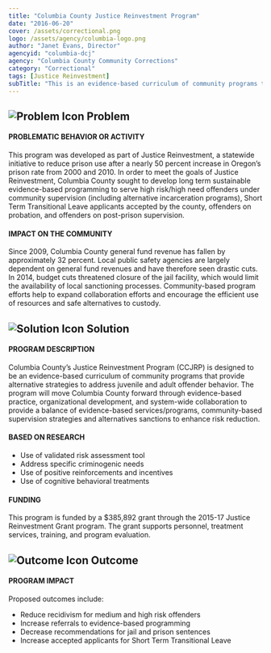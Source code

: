 ```yaml
---
title: "Columbia County Justice Reinvestment Program"
date: "2016-06-20"
cover: /assets/correctional.png
logo: /assets/agency/columbia-logo.png
author: "Janet Evans, Director"
agencyid: "columbia-dcj"
agency: "Columbia County Community Corrections"
category: "Correctional"
tags: [Justice Reinvestment]
subTitle: "This is an evidence-based curriculum of community programs that provide alternative strategies to address juvenile and adult offender behavior"
---
```


## ![Problem Icon](https://github.com/google/material-design-icons/raw/master/alert/1x_web/ic_error_outline_black_48dp.png "Problem") Problem

#### PROBLEMATIC BEHAVIOR OR ACTIVITY

This program was developed as part of Justice Reinvestment, a statewide initiative to reduce prison use after a nearly 50 percent increase in Oregon’s prison rate from 2000 and 2010. In order to meet the goals of Justice Reinvestment, Columbia County sought to develop long term sustainable evidence-based programming to serve high risk/high need offenders under community supervision (including alternative incarceration programs), Short Term Transitional Leave applicants accepted by the county, offenders on probation, and offenders on post-prison supervision.

#### IMPACT ON THE COMMUNITY

Since 2009, Columbia County general fund revenue has fallen by approximately 32 percent. Local public safety agencies are largely dependent on general fund revenues and have therefore seen drastic cuts. In 2014, budget cuts threatened closure of the jail facility, which would limit the availability of local sanctioning processes. Community-based program efforts help to expand collaboration efforts and encourage the efficient use of resources and safe alternatives to custody.

## ![Solution Icon](https://github.com/google/material-design-icons/raw/master/action/1x_web/ic_lightbulb_outline_black_48dp.png "Solution") Solution

#### PROGRAM DESCRIPTION

Columbia County’s Justice Reinvestment Program (CCJRP) is designed to be an evidence-based curriculum of community programs that provide alternative strategies to address juvenile and adult offender behavior. The program will move Columbia County forward through evidence-based practice, organizational development, and system-wide collaboration to provide a balance of evidence-based services/programs, community-based supervision strategies and alternatives sanctions to enhance risk reduction.

#### BASED ON RESEARCH

- Use of validated risk assessment tool
- Address specific criminogenic needs
- Use of positive reinforcements and incentives
- Use of cognitive behavioral treatments

#### FUNDING

This program is funded by a $385,892 grant through the 2015-17 Justice Reinvestment Grant program. The grant supports personnel, treatment services, training, and program evaluation.

## ![Outcome Icon](https://github.com/google/material-design-icons/raw/master/action/1x_web/ic_view_list_black_48dp.png "Outcome") Outcome

#### PROGRAM IMPACT

Proposed outcomes include:

- Reduce recidivism for medium and high risk offenders
- Increase referrals to evidence-based programming
- Decrease recommendations for jail and prison sentences
- Increase accepted applicants for Short Term Transitional Leave
